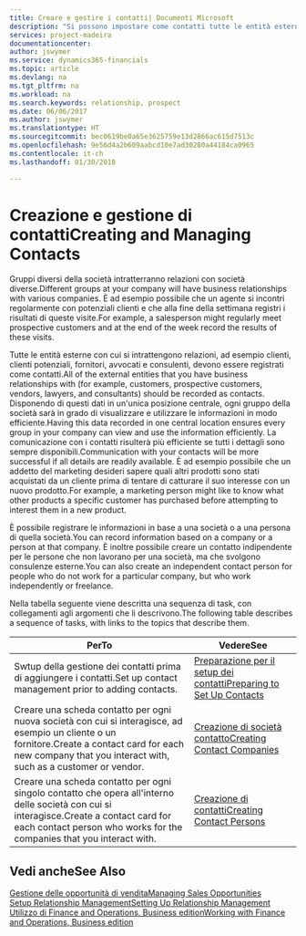 ```yaml
---
title: Creare e gestire i contatti| Documenti Microsoft
description: "Si possono impostare come contatti tutte le entità esterne con cui si ha una relazione d'affari, ad esempio prospetti, clienti, fornitori e consulenti."
services: project-madeira
documentationcenter: 
author: jswymer
ms.service: dynamics365-financials
ms.topic: article
ms.devlang: na
ms.tgt_pltfrm: na
ms.workload: na
ms.search.keywords: relationship, prospect
ms.date: 06/06/2017
ms.author: jswymer
ms.translationtype: HT
ms.sourcegitcommit: bec0619be0a65e3625759e13d2866ac615d7513c
ms.openlocfilehash: 9e56d4a2b609aabcd10e7ad30280a44184ca0965
ms.contentlocale: it-ch
ms.lasthandoff: 01/30/2018

---
```

# <a name="creating-and-managing-contacts"></a><span data-ttu-id="f8e81-103">Creazione e gestione di contatti</span><span class="sxs-lookup"><span data-stu-id="f8e81-103">Creating and Managing Contacts</span></span>
<span data-ttu-id="f8e81-104">Gruppi diversi della società intratterranno relazioni con società diverse.</span><span class="sxs-lookup"><span data-stu-id="f8e81-104">Different groups at your company will have business relationships with various companies.</span></span> <span data-ttu-id="f8e81-105">È ad esempio possibile che un agente si incontri regolarmente con potenziali clienti e che alla fine della settimana registri i risultati di queste visite.</span><span class="sxs-lookup"><span data-stu-id="f8e81-105">For example, a salesperson might regularly meet prospective customers and at the end of the week record the results of these visits.</span></span>

<span data-ttu-id="f8e81-106">Tutte le entità esterne con cui si intrattengono relazioni, ad esempio clienti, clienti potenziali, fornitori, avvocati e consulenti, devono essere registrati come contatti.</span><span class="sxs-lookup"><span data-stu-id="f8e81-106">All of the external entities that you have business relationships with (for example, customers, prospective customers, vendors, lawyers, and consultants) should be recorded as contacts.</span></span> <span data-ttu-id="f8e81-107">Disponendo di questi dati in un'unica posizione centrale, ogni gruppo della società sarà in grado di visualizzare e utilizzare le informazioni in modo efficiente.</span><span class="sxs-lookup"><span data-stu-id="f8e81-107">Having this data recorded in one central location ensures every group in your company can view and use the information efficiently.</span></span> <span data-ttu-id="f8e81-108">La comunicazione con i contatti risulterà più efficiente se tutti i dettagli sono sempre disponibili.</span><span class="sxs-lookup"><span data-stu-id="f8e81-108">Communication with your contacts will be more successful if all details are readily available.</span></span> <span data-ttu-id="f8e81-109">È ad esempio possibile che un addetto del marketing desideri sapere quali altri prodotti sono stati acquistati da un cliente prima di tentare di catturare il suo interesse con un nuovo prodotto.</span><span class="sxs-lookup"><span data-stu-id="f8e81-109">For example, a marketing person might like to know what other products a specific customer has purchased before attempting to interest them in a new product.</span></span>

<span data-ttu-id="f8e81-110">È possibile registrare le informazioni in base a una società o a una persona di quella società.</span><span class="sxs-lookup"><span data-stu-id="f8e81-110">You can record information based on a company or a person at that company.</span></span> <span data-ttu-id="f8e81-111">È inoltre possibile creare un contatto indipendente per le persone che non lavorano per una società, ma che svolgono consulenze esterne.</span><span class="sxs-lookup"><span data-stu-id="f8e81-111">You can also create an independent contact person for people who do not work for a particular company, but who work independently or freelance.</span></span>

<span data-ttu-id="f8e81-112">Nella tabella seguente viene descritta una sequenza di task, con collegamenti agli argomenti che li descrivono.</span><span class="sxs-lookup"><span data-stu-id="f8e81-112">The following table describes a sequence of tasks, with links to the topics that describe them.</span></span>

| <span data-ttu-id="f8e81-113">Per</span><span class="sxs-lookup"><span data-stu-id="f8e81-113">To</span></span> | <span data-ttu-id="f8e81-114">Vedere</span><span class="sxs-lookup"><span data-stu-id="f8e81-114">See</span></span> |
| --- | --- |
| <span data-ttu-id="f8e81-115">Swtup della gestione dei contatti prima di aggiungere i contatti.</span><span class="sxs-lookup"><span data-stu-id="f8e81-115">Set up contact management prior to adding contacts.</span></span> |[<span data-ttu-id="f8e81-116">Preparazione per il setup dei contatti</span><span class="sxs-lookup"><span data-stu-id="f8e81-116">Preparing to Set Up Contacts</span></span>](marketing-setup-contacts.md) |
| <span data-ttu-id="f8e81-117">Creare una scheda contatto per ogni nuova società con cui si interagisce, ad esempio un cliente o un fornitore.</span><span class="sxs-lookup"><span data-stu-id="f8e81-117">Create a contact card for each new company that you interact with, such as a customer or vendor.</span></span> |[<span data-ttu-id="f8e81-118">Creazione di società contatto</span><span class="sxs-lookup"><span data-stu-id="f8e81-118">Creating Contact Companies</span></span>](marketing-create-contact-companies.md) |
| <span data-ttu-id="f8e81-119">Creare una scheda contatto per ogni singolo contatto che opera all'interno delle società con cui si interagisce.</span><span class="sxs-lookup"><span data-stu-id="f8e81-119">Create a contact card for each contact person who works for the companies that you interact with.</span></span> |[<span data-ttu-id="f8e81-120">Creazione di contatti</span><span class="sxs-lookup"><span data-stu-id="f8e81-120">Creating Contact Persons</span></span>](marketing-create-contact-persons.md) |

## <a name="see-also"></a><span data-ttu-id="f8e81-121">Vedi anche</span><span class="sxs-lookup"><span data-stu-id="f8e81-121">See Also</span></span>
[<span data-ttu-id="f8e81-122">Gestione delle opportunità di vendita</span><span class="sxs-lookup"><span data-stu-id="f8e81-122">Managing Sales Opportunities</span></span>](marketing-manage-sales-opportunities.md)  
[<span data-ttu-id="f8e81-123">Setup Relationship Management</span><span class="sxs-lookup"><span data-stu-id="f8e81-123">Setting Up Relationship Management</span></span>](marketing-setup-marketing.md)  
[<span data-ttu-id="f8e81-124">Utilizzo di Finance and Operations, Business edition</span><span class="sxs-lookup"><span data-stu-id="f8e81-124">Working with Finance and Operations, Business edition</span></span>](ui-work-product.md)  

